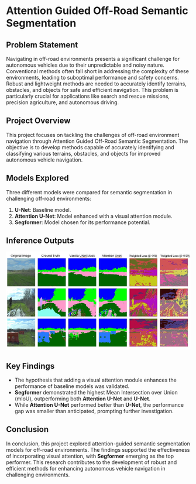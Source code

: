 # Attention Guided Off-Road Semantic Segmentation

## Problem Statement

Navigating in off-road environments presents a significant challenge for autonomous vehicles due to their unpredictable and noisy nature. Conventional methods often fall short in addressing the complexity of these environments, leading to suboptimal performance and safety concerns. Robust and lightweight methods are needed to accurately identify terrains, obstacles, and objects for safe and efficient navigation. This problem is particularly crucial for applications like search and rescue missions, precision agriculture, and autonomous driving.

## Project Overview

This project focuses on tackling the challenges of off-road environment navigation through Attention Guided Off-Road Semantic Segmentation. The objective is to develop methods capable of accurately identifying and classifying various terrains, obstacles, and objects for improved autonomous vehicle navigation.

## Models Explored

Three different models were compared for semantic segmentation in challenging off-road environments:

1. **U-Net**: Baseline model.
2. **Attention U-Net**: Model enhanced with a visual attention module.
3. **Segformer**: Model chosen for its performance potential.

## Inference Outputs

![Inference Output](https://github.com/OSSome01/semseg/blob/master/assets/Compiled.jpg)

## Key Findings

- The hypothesis that adding a visual attention module enhances the performance of baseline models was validated.
- **Segformer** demonstrated the highest Mean Intersection over Union (mIoU), outperforming both **Attention U-Net** and **U-Net**.
- While **Attention U-Net** performed better than **U-Net**, the performance gap was smaller than anticipated, prompting further investigation.

## Conclusion

In conclusion, this project explored attention-guided semantic segmentation models for off-road environments. The findings supported the effectiveness of incorporating visual attention, with **Segformer** emerging as the top performer. This research contributes to the development of robust and efficient methods for enhancing autonomous vehicle navigation in challenging environments.

